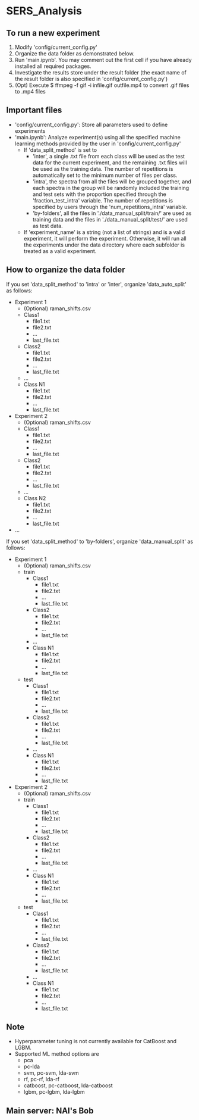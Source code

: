 # SERS_Analysis


To run a new experiment
---
1) Modify 'config/current_config.py'
2) Organize the data folder as demonstrated below.
3) Run 'main.ipynb'. You may comment out the first cell if you have already installed all required packages.
4) Investigate the results store under the result folder (the exact name of the result folder is also specified in 'config/current_config.py')
5) (Opt) Execute $ ffmpeg -f gif -i infile.gif outfile.mp4 to convert .gif files to .mp4 files

Important files
---
- 'config/current_config.py': Store all parameters used to define experiments
- 'main.ipynb': Analyze experiment(s) using all the specified machine learning methods provided by the user in 'config/current_config.py'
  -   If 'data_split_method' is set to 
      - 'inter', a single .txt file from each class will be used as the test data for the current experiment, and the remaining .txt files will be used as the training data. The number of repetitions is automatically set to the minimum number of files per class.
      - 'intra', the spectra from all the files will be grouped together, and each spectra in the group will be randomly included the training and test sets with the proportion specified through the 'fraction_test_intra' variable. The number of repetitions is specified by users through the 'num_repetitions_intra' variable.
      - 'by-folders', all the files in './data_manual_split/train/' are used as training data and the files in './data_manual_split/test/' are used as test data.
  -   If 'experiment_name' is a string (not a list of strings) and is a valid experiment, it will perform the experiment. Otherwise, it will run all the experiments  under the data directory where each subfolder is treated as a valid experiment.


How to organize the data folder
---
If you set 'data_split_method' to 'intra' or 'inter', organize 'data_auto_split' as follows:
- Experiment 1
  - (Optional) raman_shifts.csv
  - Class1
    - file1.txt
    - file2.txt
    - ...
    - last_file.txt
  - Class2
    - file1.txt
    - file2.txt
    - ...
    - last_file.txt
  - ...
  - Class N1
    - file1.txt
    - file2.txt
    - ...
    - last_file.txt
- Experiment 2
  - (Optional) raman_shifts.csv
  - Class1
    - file1.txt
    - file2.txt
    - ...
    - last_file.txt
  - Class2
    - file1.txt
    - file2.txt
    - ...
    - last_file.txt
  - ...
  - Class N2
    - file1.txt
    - file2.txt
    - ...
    - last_file.txt
- ...

If you set 'data_split_method' to 'by-folders', organize 'data_manual_split' as follows:
- Experiment 1
  - (Optional) raman_shifts.csv
  - train
    - Class1
      - file1.txt
      - file2.txt
      - ...
      - last_file.txt
    - Class2
      - file1.txt
      - file2.txt
      - ...
      - last_file.txt
    - ...
    - Class N1
      - file1.txt
      - file2.txt
      - ...
      - last_file.txt
  - test
    - Class1
      - file1.txt
      - file2.txt
      - ...
      - last_file.txt
    - Class2
      - file1.txt
      - file2.txt
      - ...
      - last_file.txt
    - ...
    - Class N1
      - file1.txt
      - file2.txt
      - ...
      - last_file.txt
- Experiment 2
  - (Optional) raman_shifts.csv
  - train
    - Class1
      - file1.txt
      - file2.txt
      - ...
      - last_file.txt
    - Class2
      - file1.txt
      - file2.txt
      - ...
      - last_file.txt
    - ...
    - Class N1
      - file1.txt
      - file2.txt
      - ...
      - last_file.txt
  - test
    - Class1
      - file1.txt
      - file2.txt
      - ...
      - last_file.txt
    - Class2
      - file1.txt
      - file2.txt
      - ...
      - last_file.txt
    - ...
    - Class N1
      - file1.txt
      - file2.txt
      - ...
      - last_file.txt


Note
---
- Hyperparameter tuning is not currently available for CatBoost and LGBM.
- Supported ML method options are
  - pca
  - pc-lda
  - svm, pc-svm, lda-svm
  - rf, pc-rf, lda-rf
  - catboost, pc-catboost, lda-catboost
  - lgbm, pc-lgbm, lda-lgbm

Main server: NAI's Bob
---
